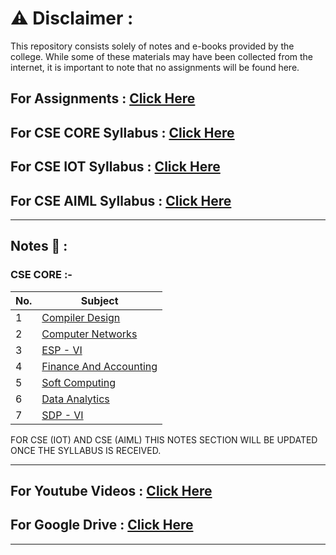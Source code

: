 # ⚠️ Disclaimer :
This repository consists solely of notes and e-books provided by the college. While some of these materials may have been collected from the internet, it is important to note that no assignments will be found here.
## For Assignments : [Click Here](https://github.com/BEASTgg/6thsem)

## For CSE CORE Syllabus : [Click Here](https://drive.google.com/file/d/1_uaK9x6Bot0PCpm_x-S-0dHAQKwT_Wce/view?usp=drive_link)
## For CSE IOT Syllabus : [Click Here]()
## For CSE AIML Syllabus : [Click Here]()

---------------------------------------------------------------------------------------------------------------------------------------------------------------------------------------------------------------------------------

## Notes 📜 :

### CSE CORE :-

| No. | Subject |
| --- | --- |
| 1 | [Compiler Design](https://drive.google.com/drive/folders/1fbxQO65QRABqZ9yqFJ8jikLM_C3kKFsk?usp=sharing) |
| 2 | [Computer Networks](https://drive.google.com/drive/folders/1HZNUXzL4jWp1oy8zaPWRNS-XMSbmF4qE?usp=sharing) |
| 3 | [ESP - VI](https://drive.google.com/drive/folders/1Fa2pz_IOpQHsARWyNpb2MkzOKJtaDfQl?usp=sharing) |
| 4 | [Finance And Accounting](https://drive.google.com/drive/folders/1uojwxKFdBfPgPzFXXUc1yHWfCcG9qUoV?usp=sharing) |
| 5 | [Soft Computing](https://drive.google.com/drive/folders/1P1RUHsL24sZadhJk8XyArv2OZD5g3cTt?usp=sharing) |
| 6 | [Data Analytics](https://drive.google.com/drive/folders/1Po_PqPCiI5IEoXNUIPiVsvyhGBlrUSYg?usp=sharing) |
| 7 | [SDP - VI](https://drive.google.com/drive/folders/1Rmb6Qlp9I3Z5M30_uDJnt3s6XD9UGoF2?usp=sharing) |

FOR CSE (IOT) AND CSE (AIML) THIS NOTES SECTION WILL BE UPDATED ONCE THE SYLLABUS IS RECEIVED.

---------------------------------------------------------------------------------------------------------------------------------------------------------------------------------------------------------------------------------

## For Youtube Videos : [Click Here](https://drive.google.com/file/d/1rlhgigA6dR4UaMJLO5TFmMNoWFfUYPmS/view?usp=sharing)

## For Google Drive : [Click Here](https://drive.google.com/drive/folders/1mUm7of83a41k5uJQLcgt91DZne-b479P?usp=sharing)


---------------------------------------------------------------------------------------------------------------------------------------------------------------------------------------------------------------------------------
